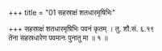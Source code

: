+++
title = "01 सहस्राक्षं शतधारमृषिभिः"

+++
सहस्राक्षं शतधारमृषिभिः पवनं कृतम् । तु. शौ.सं. ६.१९  
तेना सहस्रधारेण पवमानः पुनातु मा ॥ १ ॥